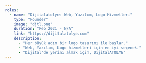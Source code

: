 ```yaml
---
roles:
  - name: "Dijitalatolye: Web, Yazılım, Logo Hizmetleri"
    type: "Founder"
    image: "djtl.png"
    duration: "Feb 2021 - N/A"
    link: "https://dijitalatolye.com"
    description:
      - "Her büyük adım bir logo tasarımı ile başlar."
      - "Web, Yazılım, Logo hizmetleri için en iyi seçenek."
      - "Dijital'de yerini almak için, DijitalATOLYE"
---
```

